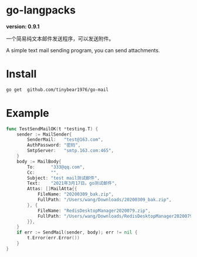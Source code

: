 # go-langpacks
**version: 0.9.1**



一个简易纯文本邮件发送程序，可以发送附件。

A simple text mail sending program, you can send attachments.



# Install

```bash
go get  github.com/tinybear1976/go-mail
```


# Example

```go
func TestSendMailOK(t *testing.T) {
	sender := MailSender{
		SenderMail:   "test@163.com",
		AuthPassword: "密码",
		SmtpServer:   "smtp.163.com:465",
	}
	body := MailBody{
		To:      "333@qq.com",
		Cc:      "",
		Subject: "test mail测试邮件",
		Text:    "2021年3月17日。go测试邮件",
		Attas: []MailAtta{{
			FileName: "20200309_bak.zip",
			FullPath: "/Users/wang/Downloads/20200309_bak.zip",
		}, {
			FileName: "RedisDesktopManager2020079.zip",
			FullPath: "/Users/wang/Downloads/RedisDesktopManager2020079.zip",
		}},
	}
	if err := SendMail(sender, body); err != nil {
		t.Error(err.Error())
	}
}
```


